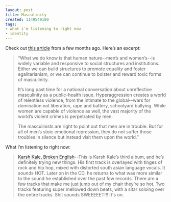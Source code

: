 ```yaml
---
layout: post
title: Masculinity
created: 1149549180
tags:
- what i'm listening to right now
- identity
---
```

Check out [this article](http://articles.philly.com/2006-04-02/news/25394979_1_masculinity-feminists-real-men) from a few months ago. Here’s an excerpt:

> 
> “What we do know is that human nature--men’s and women’s--is widely variable and responsive to social structures and institutions. Either we can build structures to promote equality and foster egalitarianism, or we can continue to bolster and reward toxic forms of masculinity.
> 
> It’s long past time for a national conversation about unreflective masculinity as a public-health issue. Hyperaggression creates a world of relentless violence, from the intimate to the global--wars for domination not liberation, rape and battery, schoolyard bullying. While women are capable of violence as well, the vast majority of the world’s violent crimes is perpetrated by men.
> 
> The masculinists are right to point out that men are in trouble. But for all of men’s stoic emotional repression, they do not suffer those troubles in silence but instead visit them upon the world.”
> 

What I’m listening to right now:

> 
> [Karsh Kale, Broken English](http://www.amazon.com/exec/obidos/redirect?link_code=as2&path=ASIN/B000EF5MYK&tag=nikhiltrivedi-20&camp=1789&creative=9325)--This is Karsh Kale’s third album, and he’s definitely trying new things. His first track is overlayed with tinges of rock and hip hop, mixed with distorted south asian language vocals. It sounds HOT. Later on in the CD, he returns to what was more similar to the sound he established over the past few records. There are a few tracks that make me just jump out of my chair they’re so hot. Two tracks featuring super mellowed down beats, with a sitar soloing over the entire tracks. Shit sounds SWEEEEET!!! It's on.
> 

